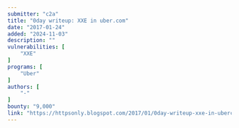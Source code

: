 ```yaml
---
submitter: "c2a"
title: "0day writeup: XXE in uber.com"
date: "2017-01-24"
added: "2024-11-03"
description: ""
vulnerabilities: [
    "XXE"
]
programs: [
    "Uber"
]
authors: [
    "-"
]
bounty: "9,000"
link: "https://httpsonly.blogspot.com/2017/01/0day-writeup-xxe-in-ubercom.html"
---
```




